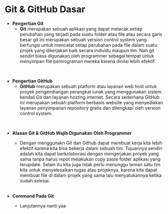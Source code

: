 # Git & GitHub Dasar

- **Pengertian Git**
    - **Git** merupakan sebuah aplikasi yang dapat melacak setiap perubahan yang terjadi pada suatu folder atau file atau secara garis besar git ini merupakan sebuah version control system yang berfungsi untuk mencatat setap perubahan pada file dalam suatu projek yang dikerjakan baik secara individu maupun tim. Nah git sendiri biasa digunakan oleh programmer sebagai tempat untuk menyimpan file pemrograman mereka karena dinilai lebih efektif.

<br>

- **Pengertian GitHub**
    - **GitHub** merupakan sebuah platform atau layanan web host untuk proyek pengembangan perangkat lunak yang menggunakan sistem kendali Git dan layanan hosting internet. Secara sederhana GitHub ini merupakan sebuah platform berbasis website yang menyediakan layanan penyimpanan repository gratis dan dilengkapi oleh version control system.

<br>

- **Alasan Git & GitHub Wajib Digunakan Oleh Programmer**
    - Dengan menggunakn Git dan Github dapat membuat kerja kita lebih efektif karena kita bisa bekerja dalam sebuah tim. Tujuannya sendiri adalah kita dapat berkolaborasi dengan mengerjakan proyek yang sama tanpa harus repot melakukan copy paste folder aplikasi yang terupdate. Selain itu kita juga tidak perlu menunggu teman satu tim kita untuk menyelesaikan tugas atau projeknya, karena kita dapat membuat file di dalam projek yang sama lalu menyatukannya ketika sudah selesai.

    <br>

- **Command Pada Git**
    - Lanjutannya nanti yaa